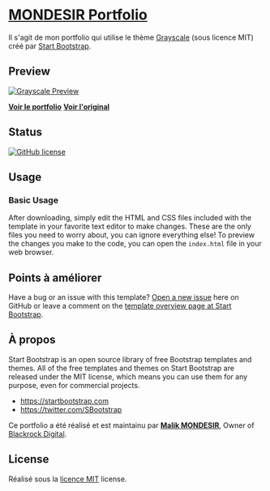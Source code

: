 # [MONDESIR Portfolio](https://mondesirm.github.io/portfolio)

Il s'agit de mon portfolio qui utilise le thème [Grayscale](https://startbootstrap.com/template-overviews/grayscale/) (sous licence MIT) créé par [Start Bootstrap](http://startbootstrap.com/).

## Preview

[![Grayscale Preview](https://mondesirm.github.io/portfolio/img/mockuper.png)](https://mondesirm.github.io/portfolio)

**[Voir le portfolio](https://mondesirm.github.io/portfolio)**
**[Voir l'original](https://blackrockdigital.github.io/startbootstrap-grayscale/)**

## Status

[![GitHub license](https://img.shields.io/badge/license-MIT-blue.svg)](https://raw.githubusercontent.com/BlackrockDigital/startbootstrap-grayscale/master/LICENSE)

## Usage

### Basic Usage

After downloading, simply edit the HTML and CSS files included with the template in your favorite text editor to make changes. These are the only files you need to worry about, you can ignore everything else! To preview the changes you make to the code, you can open the `index.html` file in your web browser.

## Points à améliorer

Have a bug or an issue with this template? [Open a new issue](https://github.com/BlackrockDigital/startbootstrap-grayscale/issues) here on GitHub or leave a comment on the [template overview page at Start Bootstrap](http://startbootstrap.com/template-overviews/grayscale/).

## À propos

Start Bootstrap is an open source library of free Bootstrap templates and themes. All of the free templates and themes on Start Bootstrap are released under the MIT license, which means you can use them for any purpose, even for commercial projects.

* https://startbootstrap.com
* https://twitter.com/SBootstrap

Ce portfolio a été réalisé et est maintainu par **[Malik MONDESIR](http://davidmiller.io/)**, Owner of [Blackrock Digital](http://blackrockdigital.io/).

## License

Réalisé sous la [licence MIT](https://github.com/BlackrockDigital/startbootstrap-grayscale/blob/gh-pages/LICENSE) license.
